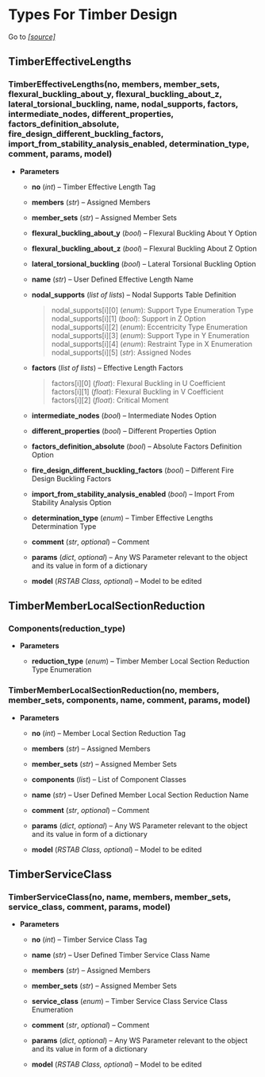 # Types For Timber Design

Go to *[[source]](https://github.com/Dlubal-Software/RSTAB_Python_Client/tree/main/RSTAB/TypesForTimberDesign)*


## TimberEffectiveLengths


### TimberEffectiveLengths(no, members, member_sets, flexural_buckling_about_y, flexural_buckling_about_z, lateral_torsional_buckling, name, nodal_supports, factors, intermediate_nodes, different_properties, factors_definition_absolute, fire_design_different_buckling_factors, import_from_stability_analysis_enabled, determination_type, comment, params, model)

* **Parameters**

    
    * **no** (*int*) – Timber Effective Length Tag


    * **members** (*str*) – Assigned Members


    * **member_sets** (*str*) – Assigned Member Sets


    * **flexural_buckling_about_y** (*bool*) – Flexural Buckling About Y Option


    * **flexural_buckling_about_z** (*bool*) – Flexural Buckling About Z Option


    * **lateral_torsional_buckling** (*bool*) – Lateral Torsional Buckling Option


    * **name** (*str*) – User Defined Effective Length Name


    * **nodal_supports** (*list of lists*) – Nodal Supports Table Definition

        > nodal_supports[i][0] (*enum*): Support Type Enumeration Type    
        nodal_supports[i][1] (*bool*): Support in Z Option    
        nodal_supports[i][2] (*enum*): Eccentricity Type Enumeration    
        nodal_supports[i][3] (*enum*): Support Type in Y Enumeration    
        nodal_supports[i][4] (*enum*): Restraint Type in X Enumeration      
        nodal_supports[i][5] (*str*): Assigned Nodes     


    * **factors** (*list of lists*) – Effective Length Factors

        > factors[i][0] (*float*): Flexural Buckling in U Coefficient     
        factors[i][1] (*float*): Flexural Buckling in V Coefficient     
        factors[i][2] (*float*): Critical Moment     


    * **intermediate_nodes** (*bool*) – Intermediate Nodes Option


    * **different_properties** (*bool*) – Different Properties Option


    * **factors_definition_absolute** (*bool*) – Absolute Factors Definition Option


    * **fire_design_different_buckling_factors** (*bool*) – Different Fire Design Buckling Factors


    * **import_from_stability_analysis_enabled** (*bool*) – Import From Stability Analysis Option


    * **determination_type** (*enum*) – Timber Effective Lengths Determination Type


    * **comment** (*str*, *optional*) – Comment


    * **params** (*dict*, *optional*) – Any WS Parameter relevant to the object and its value in form of a dictionary


    * **model** (*RSTAB Class, optional*) – Model to be edited



## TimberMemberLocalSectionReduction


### Components(reduction_type)

* **Parameters**

    
    * **reduction_type** (*enum*) – Timber Member Local Section Reduction Type Enumeration



### TimberMemberLocalSectionReduction(no, members, member_sets, components, name, comment, params, model)

* **Parameters**

    
    * **no** (*int*) – Member Local Section Reduction Tag


    * **members** (*str*) – Assigned Members


    * **member_sets** (*str*) – Assigned Member Sets


    * **components** (*list*) – List of Component Classes


    * **name** (*str*) – User Defined Member Local Section Reduction Name


    * **comment** (*str*, *optional*) – Comment


    * **params** (*dict*, *optional*) – Any WS Parameter relevant to the object and its value in form of a dictionary


    * **model** (*RSTAB Class, optional*) – Model to be edited



## TimberServiceClass


### TimberServiceClass(no, name, members, member_sets, service_class, comment, params, model)

* **Parameters**

    
    * **no** (*int*) – Timber Service Class Tag


    * **name** (*str*) – User Defined Timber Service Class Name


    * **members** (*str*) – Assigned Members


    * **member_sets** (*str*) – Assigned Member Sets


    * **service_class** (*enum*) – Timber Service Class Service Class Enumeration


    * **comment** (*str*, *optional*) – Comment


    * **params** (*dict*, *optional*) – Any WS Parameter relevant to the object and its value in form of a dictionary


    * **model** (*RSTAB Class, optional*) – Model to be edited


